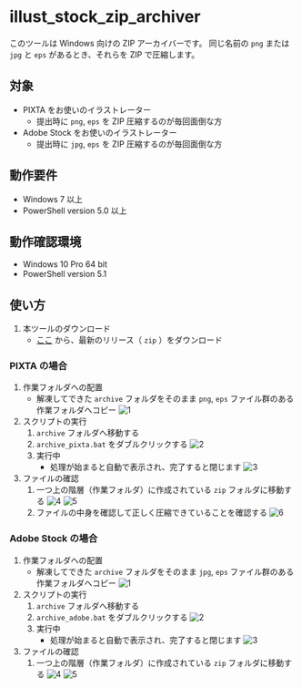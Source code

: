 # illust_stock_zip_archiver
このツールは Windows 向けの ZIP アーカイバーです。
同じ名前の `png` または `jpg` と `eps` があるとき、それらを ZIP で圧縮します。

## 対象
- PIXTA をお使いのイラストレーター
  - 提出時に `png`, `eps` を ZIP 圧縮するのが毎回面倒な方
- Adobe Stock をお使いのイラストレーター
  - 提出時に `jpg`, `eps` を ZIP 圧縮するのが毎回面倒な方
  
## 動作要件
- Windows 7 以上
- PowerShell version 5.0 以上

## 動作確認環境
- Windows 10 Pro 64 bit
- PowerShell version 5.1

## 使い方

1. 本ツールのダウンロード
    - [ここ](https://raw.githubusercontent.com/fuwalab/illust_stock_zip_archiver/releases) から、最新のリリース（ `zip` ）をダウンロード

### PIXTA の場合
1. 作業フォルダへの配置
    - 解凍してできた `archive` フォルダをそのまま `png`, `eps` ファイル群のある作業フォルダへコピー
        ![1](https://raw.githubusercontent.com/fuwalab/illust_stock_zip_archiver/blob/master/assets/1.png)
1. スクリプトの実行
    1. `archive` フォルダへ移動する
    1. `archive_pixta.bat` をダブルクリックする
        ![2](https://raw.githubusercontent.com/fuwalab/illust_stock_zip_archiver/blob/master/assets/2.png)
    1. 実行中
        - 処理が始まると自動で表示され、完了すると閉じます
          ![3](https://raw.githubusercontent.com/fuwalab/illust_stock_zip_archiver/blob/master/assets/3.png)
1. ファイルの確認
    1. 一つ上の階層（作業フォルダ）に作成されている `zip` フォルダに移動する
       ![4](https://raw.githubusercontent.com/fuwalab/illust_stock_zip_archiver/blob/master/assets/4.png)
       ![5](https://raw.githubusercontent.com/fuwalab/illust_stock_zip_archiver/blob/master/assets/5.png)
    1. ファイルの中身を確認して正しく圧縮できていることを確認する
        ![6](https://raw.githubusercontent.com/fuwalab/illust_stock_zip_archiver/blob/master/assets/6.png)
        
### Adobe Stock の場合
1. 作業フォルダへの配置
    - 解凍してできた `archive` フォルダをそのまま `jpg`, `eps` ファイル群のある作業フォルダへコピー
        ![1](https://raw.githubusercontent.com/fuwalab/illust_stock_zip_archiver/blob/master/assets/1.png)
1. スクリプトの実行
    1. `archive` フォルダへ移動する
    1. `archive_adobe.bat` をダブルクリックする
        ![2](https://raw.githubusercontent.com/fuwalab/illust_stock_zip_archiver/blob/master/assets/2.png)
    1. 実行中
        - 処理が始まると自動で表示され、完了すると閉じます
          ![3](https://raw.githubusercontent.com/fuwalab/illust_stock_zip_archiver/blob/master/assets/3.png)
1. ファイルの確認
    1. 一つ上の階層（作業フォルダ）に作成されている `zip` フォルダに移動する
       ![4](https://raw.githubusercontent.com/fuwalab/illust_stock_zip_archiver/blob/master/assets/4.png)
       ![5](https://raw.githubusercontent.com/fuwalab/illust_stock_zip_archiver/blob/master/assets/5.png)
